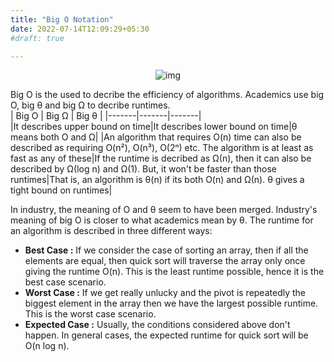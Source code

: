 ```yaml
---
title: "Big O Notation"
date: 2022-07-14T12:09:29+05:30
#draft: true

---
```

<div style = "text-align: center;">  

![img](https://cdn-images-1.medium.com/max/1600/1*MojRMNBNOHLqwe5ak7hTug.png "Time - complexity Graph")
</div>
  

Big O is the used to decribe the efficiency of algorithms. Academics use big O, big θ and big Ω to decribe runtimes.  
| Big O | Big Ω | Big θ |
|-------|-------|-------|  
|It describes upper bound on time|It describes lower bound on time|θ means both O and Ω|
|An algorithm that requires O(n) time can also be described as requiring O(n²), O(n³), O(2ⁿ) etc. The algorithm is at least as fast as any of these|If the runtime is decribed as Ω(n), then it can also be described by Ω(log n) and Ω(1). But, it won't be faster than those runtimes|That is, an algorithm is θ(n) if its both O(n) and Ω(n). θ gives a tight bound on runtimes|
<!--* ***Big O*** : Big O describes the upper bound on time. An algorithm that requires O(n) time can also be described as requiring O(n²), O(n³), O(2ⁿ) etc. The algorithm is at least as fast as any of these. Therefore, they are upper bounds on the runtime. For example, if x<13, it is also true that x<100, x<1000 etc.
* ***Big Ω*** :  Big Ω is a similar concept but for lower bound. If the runtime is decribed as Ω(n), then it can also be described by Ω(log n) and Ω(1). But, it won't be faster than those runtimes.
* ***Big θ*** : θ means both O and Ω. That is, an algorithm is θ(n) if its both O(n) and Ω(n). θ gives a tight bound on runtimes.  -->
  

In industry, the meaning of O and θ seem to have been merged. Industry's meaning of big O is closer to what academics mean by θ. The runtime for an algorithm is described in three different ways:
* **Best Case :** If we consider the case of sorting an array, then if all the elements are equal, then quick sort will traverse the array only once giving the runtime O(n). This is the least runtime possible, hence it is the best case scenario. 
* **Worst Case :** If we get really unlucky and the pivot is repeatedly the biggest element in the array then we have the largest possible runtime. This is the worst case scenario.
* **Expected Case :** Usually, the conditions considered above don't happen. In general cases, the expected runtime for quick sort will be O(n log n).